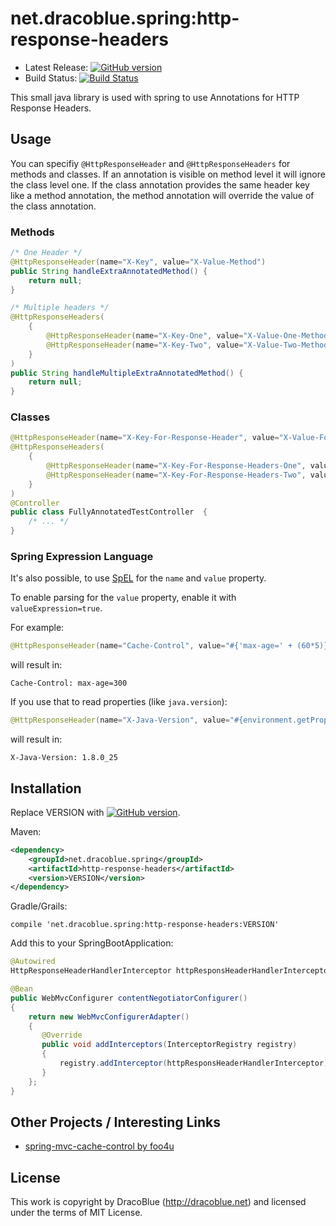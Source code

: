 # net.dracoblue.spring:http-response-headers

* Latest Release: [![GitHub version](https://badge.fury.io/gh/DracoBlue%2Fhttp-response-headers.png)](https://github.com/DracoBlue/http-response-headers/releases)
* Build Status: [![Build Status](https://secure.travis-ci.org/DracoBlue/http-response-headers.png?branch=master)](http://travis-ci.org/DracoBlue/http-response-headers)

This small java library is used with spring to use Annotations for HTTP Response Headers.

## Usage

You can specifiy `@HttpResponseHeader` and `@HttpResponseHeaders` for methods and classes. If an annotation
is visible on method level it will ignore the class level one. If the class annotation provides the same
header key like a method annotation, the method annotation will override the value of the class annotation.

### Methods

``` java
/* One Header */
@HttpResponseHeader(name="X-Key", value="X-Value-Method")
public String handleExtraAnnotatedMethod() {
    return null;
}

/* Multiple headers */
@HttpResponseHeaders(
    {
        @HttpResponseHeader(name="X-Key-One", value="X-Value-One-Method"),
        @HttpResponseHeader(name="X-Key-Two", value="X-Value-Two-Method")
    }
)
public String handleMultipleExtraAnnotatedMethod() {
    return null;
}
```

### Classes

``` java
@HttpResponseHeader(name="X-Key-For-Response-Header", value="X-Value-For-Response-Header-Class")
@HttpResponseHeaders(
    {
        @HttpResponseHeader(name="X-Key-For-Response-Headers-One", value="X-Value-For-Response-Headers-One-Class"),
        @HttpResponseHeader(name="X-Key-For-Response-Headers-Two", value="X-Value-For-Response-Headers-Two-Class")
    }
)
@Controller
public class FullyAnnotatedTestController  {
    /* ... */
}
```

### Spring Expression Language

It's also possible, to use [SpEL](http://docs.spring.io/spring/docs/current/spring-framework-reference/html/expressions.html) for 
the `name` and `value` property.

To enable parsing for the `value` property, enable it with `valueExpression=true`.

For example:
``` java
@HttpResponseHeader(name="Cache-Control", value="#{'max-age=' + (60*5)}", valueExpression=true)
```
will result in:
``` text
Cache-Control: max-age=300
```

If you use that to read properties (like `java.version`):

``` java
@HttpResponseHeader(name="X-Java-Version", value="#{environment.getProperty('java.version')}", valueExpression=true)
```

will result in:

``` text
X-Java-Version: 1.8.0_25
```

## Installation

Replace VERSION with [![GitHub version](https://badge.fury.io/gh/DracoBlue%2Fhttp-response-headers.png)](https://github.com/DracoBlue/http-response-headers/releases).

Maven:

``` xml
<dependency>
    <groupId>net.dracoblue.spring</groupId>
    <artifactId>http-response-headers</artifactId>
    <version>VERSION</version>
</dependency>
```

Gradle/Grails:

``` text
compile 'net.dracoblue.spring:http-response-headers:VERSION'
```

Add this to your SpringBootApplication:

``` java
@Autowired
HttpResponseHeaderHandlerInterceptor httpResponsHeaderHandlerInterceptor;

@Bean
public WebMvcConfigurer contentNegotiatorConfigurer()
{
    return new WebMvcConfigurerAdapter()
    {
       @Override
       public void addInterceptors(InterceptorRegistry registry)
       {
           registry.addInterceptor(httpResponsHeaderHandlerInterceptor);
       }                
    };
}
```

## Other Projects / Interesting Links

* [spring-mvc-cache-control by foo4u](https://github.com/foo4u/spring-mvc-cache-control)

## License

This work is copyright by DracoBlue (<http://dracoblue.net>) and licensed under the terms of MIT License.
